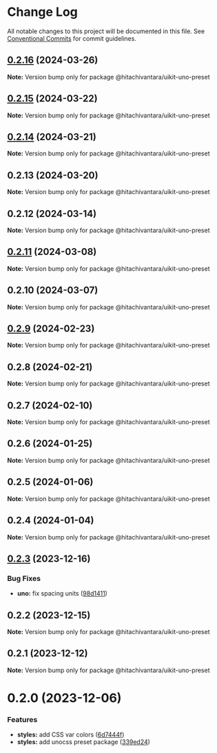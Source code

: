 # Change Log

All notable changes to this project will be documented in this file.
See [Conventional Commits](https://conventionalcommits.org) for commit guidelines.

## [0.2.16](https://github.com/lumada-design/hv-uikit-react/compare/@hitachivantara/uikit-uno-preset@0.2.15...@hitachivantara/uikit-uno-preset@0.2.16) (2024-03-26)

**Note:** Version bump only for package @hitachivantara/uikit-uno-preset

## [0.2.15](https://github.com/lumada-design/hv-uikit-react/compare/@hitachivantara/uikit-uno-preset@0.2.14...@hitachivantara/uikit-uno-preset@0.2.15) (2024-03-22)

**Note:** Version bump only for package @hitachivantara/uikit-uno-preset

## [0.2.14](https://github.com/lumada-design/hv-uikit-react/compare/@hitachivantara/uikit-uno-preset@0.2.13...@hitachivantara/uikit-uno-preset@0.2.14) (2024-03-21)

**Note:** Version bump only for package @hitachivantara/uikit-uno-preset

## 0.2.13 (2024-03-20)

**Note:** Version bump only for package @hitachivantara/uikit-uno-preset

## 0.2.12 (2024-03-14)

**Note:** Version bump only for package @hitachivantara/uikit-uno-preset

## [0.2.11](https://github.com/lumada-design/hv-uikit-react/compare/@hitachivantara/uikit-uno-preset@0.2.10...@hitachivantara/uikit-uno-preset@0.2.11) (2024-03-08)

**Note:** Version bump only for package @hitachivantara/uikit-uno-preset

## 0.2.10 (2024-03-07)

**Note:** Version bump only for package @hitachivantara/uikit-uno-preset

## [0.2.9](https://github.com/lumada-design/hv-uikit-react/compare/@hitachivantara/uikit-uno-preset@0.2.8...@hitachivantara/uikit-uno-preset@0.2.9) (2024-02-23)

**Note:** Version bump only for package @hitachivantara/uikit-uno-preset

## 0.2.8 (2024-02-21)

**Note:** Version bump only for package @hitachivantara/uikit-uno-preset

## 0.2.7 (2024-02-10)

**Note:** Version bump only for package @hitachivantara/uikit-uno-preset

## 0.2.6 (2024-01-25)

**Note:** Version bump only for package @hitachivantara/uikit-uno-preset

## 0.2.5 (2024-01-06)

**Note:** Version bump only for package @hitachivantara/uikit-uno-preset

## 0.2.4 (2024-01-04)

**Note:** Version bump only for package @hitachivantara/uikit-uno-preset

## [0.2.3](https://github.com/lumada-design/hv-uikit-react/compare/@hitachivantara/uikit-uno-preset@0.2.2...@hitachivantara/uikit-uno-preset@0.2.3) (2023-12-16)

### Bug Fixes

- **uno:** fix spacing units ([98d1411](https://github.com/lumada-design/hv-uikit-react/commit/98d1411cc4c3ab89a851d1703934c608036566cf))

## 0.2.2 (2023-12-15)

**Note:** Version bump only for package @hitachivantara/uikit-uno-preset

## 0.2.1 (2023-12-12)

**Note:** Version bump only for package @hitachivantara/uikit-uno-preset

# 0.2.0 (2023-12-06)

### Features

- **styles:** add CSS var colors ([6d7444f](https://github.com/lumada-design/hv-uikit-react/commit/6d7444ffe39588d99f85d6ae9426ccc30cb450f4))
- **styles:** add unocss preset package ([339ed24](https://github.com/lumada-design/hv-uikit-react/commit/339ed249c83f990efe59ceba48f15964c959269f))
